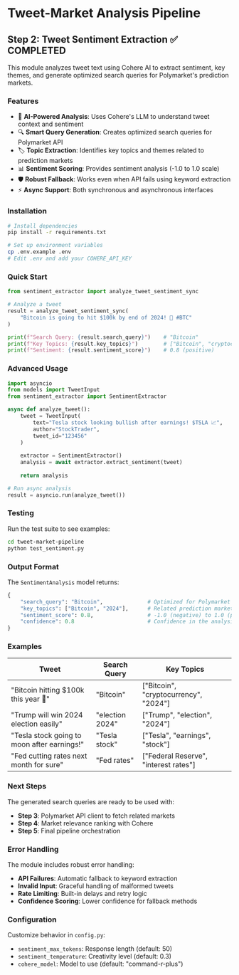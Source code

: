# Tweet-Market Analysis Pipeline

## Step 2: Tweet Sentiment Extraction ✅ COMPLETED

This module analyzes tweet text using Cohere AI to extract sentiment, key themes, and generate optimized search queries for Polymarket's prediction markets.

### Features

- 🧠 **AI-Powered Analysis**: Uses Cohere's LLM to understand tweet context and sentiment
- 🔍 **Smart Query Generation**: Creates optimized search queries for Polymarket API
- 🏷️ **Topic Extraction**: Identifies key topics and themes related to prediction markets
- 📊 **Sentiment Scoring**: Provides sentiment analysis (-1.0 to 1.0 scale)
- 🛡️ **Robust Fallback**: Works even when API fails using keyword extraction
- ⚡ **Async Support**: Both synchronous and asynchronous interfaces

### Installation

```bash
# Install dependencies
pip install -r requirements.txt

# Set up environment variables
cp .env.example .env
# Edit .env and add your COHERE_API_KEY
```

### Quick Start

```python
from sentiment_extractor import analyze_tweet_sentiment_sync

# Analyze a tweet
result = analyze_tweet_sentiment_sync(
    "Bitcoin is going to hit $100k by end of 2024! 🚀 #BTC"
)

print(f"Search Query: {result.search_query}")    # "Bitcoin"
print(f"Key Topics: {result.key_topics}")        # ["Bitcoin", "cryptocurrency", "2024"]
print(f"Sentiment: {result.sentiment_score}")    # 0.8 (positive)
```

### Advanced Usage

```python
import asyncio
from models import TweetInput
from sentiment_extractor import SentimentExtractor

async def analyze_tweet():
    tweet = TweetInput(
        text="Tesla stock looking bullish after earnings! $TSLA 📈",
        author="StockTrader",
        tweet_id="123456"
    )
    
    extractor = SentimentExtractor()
    analysis = await extractor.extract_sentiment(tweet)
    
    return analysis

# Run async analysis
result = asyncio.run(analyze_tweet())
```

### Testing

Run the test suite to see examples:

```bash
cd tweet-market-pipeline
python test_sentiment.py
```

### Output Format

The `SentimentAnalysis` model returns:

```python
{
    "search_query": "Bitcoin",              # Optimized for Polymarket search
    "key_topics": ["Bitcoin", "2024"],      # Related prediction market topics
    "sentiment_score": 0.8,                 # -1.0 (negative) to 1.0 (positive)
    "confidence": 0.8                       # Confidence in the analysis
}
```

### Examples

| Tweet | Search Query | Key Topics |
|-------|-------------|------------|
| "Bitcoin hitting $100k this year 🚀" | "Bitcoin" | ["Bitcoin", "cryptocurrency", "2024"] |
| "Trump will win 2024 election easily" | "election 2024" | ["Trump", "election", "2024"] |
| "Tesla stock going to moon after earnings!" | "Tesla stock" | ["Tesla", "earnings", "stock"] |
| "Fed cutting rates next month for sure" | "Fed rates" | ["Federal Reserve", "interest rates"] |

### Next Steps

The generated search queries are ready to be used with:
- **Step 3**: Polymarket API client to fetch related markets
- **Step 4**: Market relevance ranking with Cohere
- **Step 5**: Final pipeline orchestration

### Error Handling

The module includes robust error handling:
- **API Failures**: Automatic fallback to keyword extraction
- **Invalid Input**: Graceful handling of malformed tweets
- **Rate Limiting**: Built-in delays and retry logic
- **Confidence Scoring**: Lower confidence for fallback methods

### Configuration

Customize behavior in `config.py`:
- `sentiment_max_tokens`: Response length (default: 50)
- `sentiment_temperature`: Creativity level (default: 0.3)
- `cohere_model`: Model to use (default: "command-r-plus")